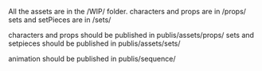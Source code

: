 All the assets are in the /WIP/ folder.
characters and props are in /props/
sets and setPieces are in /sets/

characters and props should be published in publis/assets/props/
sets and setpieces should be published in publis/assets/sets/

animation should be published in publis/sequence/



